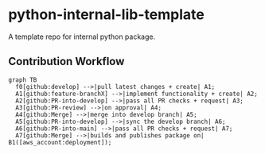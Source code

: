 # python-internal-lib-template

A template repo for internal python package.

## Contribution Workflow

```mermaid
graph TB
  f0[github:develop] -->|pull latest changes + create| A1;
  A1[github:feature-branchX] -->|implement functionality + create| A2;
  A2[github:PR-into-develop] -->|pass all PR checks + request| A3;
  A3[github:PR-review] -->|on approval| A4;
  A4[github:Merge] -->|merge into develop branch| A5;
  A5[github:PR-into-develop] -->|sync the develop branch| A6;
  A6[github:PR-into-main] -->|pass all PR checks + request| A7;
  A7[github:Merge] -->|builds and publishes package on| B1([aws_account:deployment]);
```
